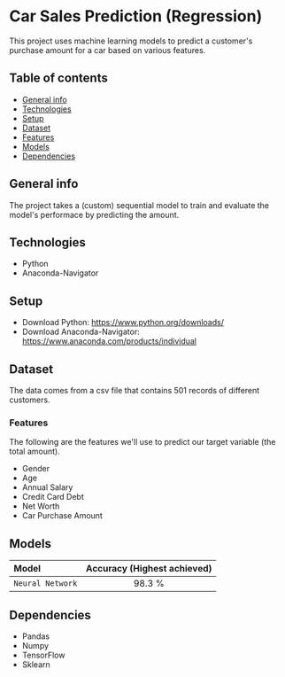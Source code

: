 # Car Sales Prediction (Regression)
This project uses machine learning models to predict a customer's purchase amount for a car based on various features.

## Table of contents
* [General info](#general-info)
* [Technologies](#technologies)
* [Setup](#setup)
* [Dataset](#dataset)
* [Features](#features)
* [Models](#models)
* [Dependencies](#dependencies)

## General info 
The project takes a (custom) sequential model to train and evaluate the model's performace by predicting the amount.

## Technologies
* Python
* Anaconda-Navigator 

## Setup
* Download Python: https://www.python.org/downloads/
* Download Anaconda-Navigator: https://www.anaconda.com/products/individual

## Dataset
The data comes from a csv file that contains 501 records of different customers. 

### Features

The following are the features we'll use to predict our target variable (the total amount).

* Gender	
* Age	
* Annual Salary	
* Credit Card Debt	
* Net Worth
* Car Purchase Amount

## Models

| Model | Accuracy (Highest achieved) |
| :---  |     :---:      |
| `Neural Network` | 98.3 %|

## Dependencies
* Pandas
* Numpy
* TensorFlow
* Sklearn
